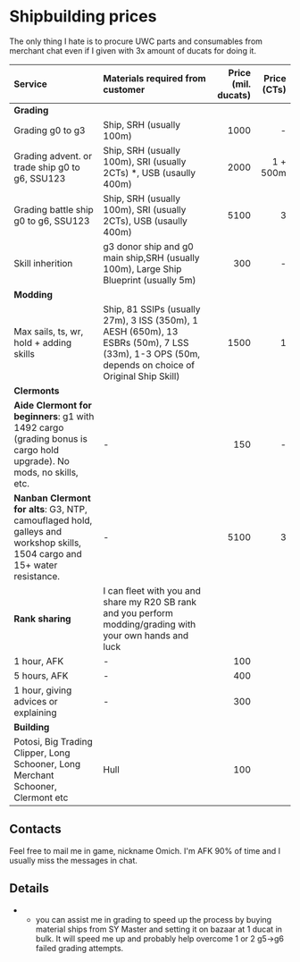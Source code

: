 # Shipbuilding prices

The only thing I hate is to procure UWC parts and consumables from merchant chat even if I given with 3x amount of ducats for doing it.

| Service | Materials required from customer | Price (mil. ducats) | Price (CTs)|
| :--- | :--- | ---: | ---: |
|**Grading**|
| Grading g0 to g3 |Ship, SRH (usually 100m)|1000|-|
| Grading advent. or trade ship g0 to g6, SSU123|Ship, SRH (usually 100m), SRI (usually 2CTs) *, USB (usaully 400m)|2000|1 + 500m|
| Grading battle ship g0 to g6, SSU123|Ship, SRH (usually 100m), SRI (usually 2CTs), USB (usaully 400m)|5100|3|
| Skill inherition|g3 donor ship and g0 main ship,SRH (usually 100m), Large Ship Blueprint (usually 5m)|300|-|
|**Modding**|
| Max sails, ts, wr, hold + adding skills|Ship, 81 SSIPs (usually 27m), 3 ISS (350m), 1 AESH (650m), 13 ESBRs (50m), 7 LSS (33m), 1-3 OPS (50m, depends on choice of Original Ship Skill)|1500|1|
|**Clermonts**|
|**Aide Clermont for beginners**: g1 with 1492 cargo (grading bonus is cargo hold upgrade). No mods, no skills, etc.|-|150|-|
|**Nanban Clermont for alts**: G3, NTP, camouflaged hold, galleys and workshop skills, 1504 cargo and 15+ water resistance.|-|5100|3|
|**Rank sharing**|I can fleet with you and share my R20 SB rank and you perform modding/grading with your own hands and luck|||
|1 hour, AFK|-|100||
|5 hours, AFK|-|400||
|1 hour, giving advices or explaining|-|300||
|**Building**|
|Potosi, Big Trading Clipper, Long Schooner, Long Merchant Schooner, Clermont etc|Hull|100|

## Contacts

Feel free to mail me in game, nickname Omich. I'm AFK 90% of time and I usually miss the messages in chat.

## Details

* - you can assist me in grading to speed up the process by buying material ships from SY Master and setting it on bazaar at 1 ducat in bulk. It will speed me up and probably help overcome 1 or 2 g5->g6 failed grading attempts.
